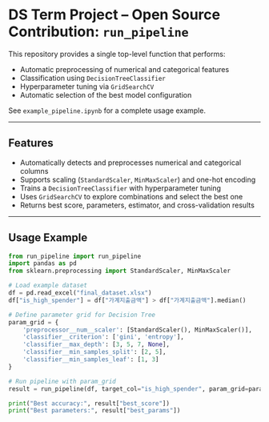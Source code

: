 # DS Term Project – Open Source Contribution: `run_pipeline`

This repository provides a single top-level function that performs:
- Automatic preprocessing of numerical and categorical features
- Classification using `DecisionTreeClassifier`
- Hyperparameter tuning via `GridSearchCV`
- Automatic selection of the best model configuration

See `example_pipeline.ipynb` for a complete usage example.

---

## Features
- Automatically detects and preprocesses numerical and categorical columns
- Supports scaling (`StandardScaler`, `MinMaxScaler`) and one-hot encoding
- Trains a `DecisionTreeClassifier` with hyperparameter tuning
- Uses `GridSearchCV` to explore combinations and select the best one
- Returns best score, parameters, estimator, and cross-validation results

---

## Usage Example

```python
from run_pipeline import run_pipeline
import pandas as pd
from sklearn.preprocessing import StandardScaler, MinMaxScaler

# Load example dataset
df = pd.read_excel("final_dataset.xlsx")
df["is_high_spender"] = df["가계지출금액"] > df["가계지출금액"].median()

# Define parameter grid for Decision Tree
param_grid = {
    'preprocessor__num__scaler': [StandardScaler(), MinMaxScaler()],
    'classifier__criterion': ['gini', 'entropy'],
    'classifier__max_depth': [3, 5, 7, None],
    'classifier__min_samples_split': [2, 5],
    'classifier__min_samples_leaf': [1, 3]
}

# Run pipeline with param_grid
result = run_pipeline(df, target_col="is_high_spender", param_grid=param_grid)

print("Best accuracy:", result["best_score"])
print("Best parameters:", result["best_params"])

